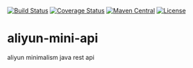 [![Build Status](https://travis-ci.org/bingoohuang/aliyun-mini-api.svg?branch=master)](https://travis-ci.org/bingoohuang/aliyun-mini-api)
[![Coverage Status](https://coveralls.io/repos/github/bingoohuang/aliyun-mini-api/badge.svg?branch=master)](https://coveralls.io/github/bingoohuang/aliyun-mini-api?branch=master)
[![Maven Central](https://maven-badges.herokuapp.com/maven-central/com.github.bingoohuang/aliyun-mini-api/badge.svg?style=flat-square)](https://maven-badges.herokuapp.com/maven-central/com.github.bingoohuang/aliyun-mini-api/)
[![License](http://img.shields.io/:license-apache-brightgreen.svg)](http://www.apache.org/licenses/LICENSE-2.0.html)


# aliyun-mini-api
aliyun minimalism java rest api
